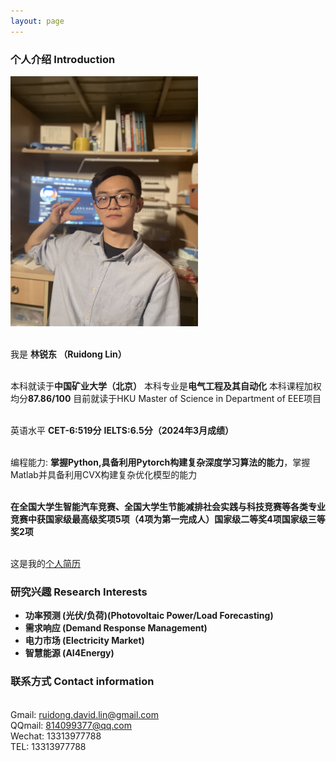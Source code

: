 ```yaml
---
layout: page
---
```


### 个人介绍 Introduction


<img src="/images/LinRuidong.jpg" class="floatpic" width="300" height="400" alt="来个生活比个耶">
  <!-- <img src="/blogs/web.assets/LinRuidong.jpg" style="width: 300px; height: 400px;" alt="图片描述"> -->
<!-- ![个人获奖证明_1](src="/images/%E4%B8%AA%E4%BA%BA%E8%8E%B7%E5%A5%96%E8%AF%81%E6%98%8E_1.jpg") -->


<br>我是 **林锐东 （Ruidong Lin）**

<br>本科就读于**中国矿业大学（北京）**
本科专业是**电气工程及其自动化**
本科课程加权均分**87.86/100**
目前就读于HKU Master of Science in
Department of EEE项目

<br>英语水平 **CET-6:519分**
**IELTS:6.5分（2024年3月成绩）** 

<br>编程能力: **掌握Python,具备利用Pytorch构建复杂深度学习算法的能力**，掌握Matlab并具备利用CVX构建复杂优化模型的能力

<br>**在全国大学生智能汽车竞赛、全国大学生节能减排社会实践与科技竞赛等各类专业竞赛中获国家级最高级奖项5项（4项为第一完成人）****国家级二等奖4项****国家级三等奖2项**

<br>这是我的[个人简历]()

### 研究兴趣 Research Interests 
- **功率预测 (光伏/负荷)(Photovoltaic Power/Load Forecasting)**
- **需求响应 (Demand Response Management)**
- **电力市场 (Electricity Market)**
- **智慧能源 (AI4Energy)**

### 联系方式 Contact information

<br>Gmail: ruidong.david.lin@gmail.com
<br>QQmail: 814099377@qq.com
<br>Wechat: 13313977788
<br>TEL: 13313977788

